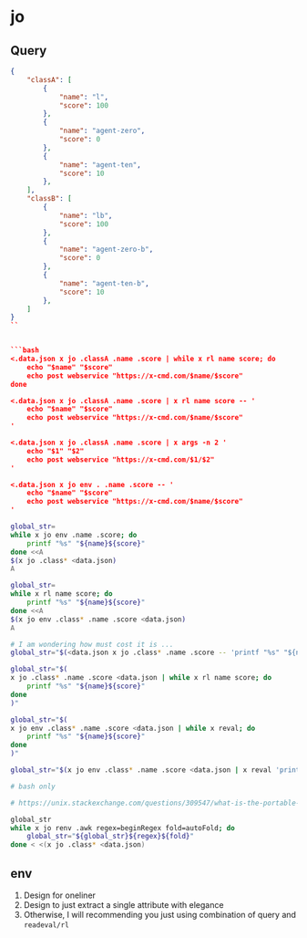 # jo

## Query

```json
{
    "classA": [
        {
            "name": "l",
            "score": 100
        },
        {
            "name": "agent-zero",
            "score": 0
        },
        {
            "name": "agent-ten",
            "score": 10
        },
    ],
    "classB": [
        {
            "name": "lb",
            "score": 100
        },
        {
            "name": "agent-zero-b",
            "score": 0
        },
        {
            "name": "agent-ten-b",
            "score": 10
        },
    ]
}
``


```bash
<.data.json x jo .classA .name .score | while x rl name score; do
    echo "$name" "$score"
    echo post webservice "https://x-cmd.com/$name/$score"
done

<.data.json x jo .classA .name .score | x rl name score -- '
    echo "$name" "$score"
    echo post webservice "https://x-cmd.com/$name/$score"
'

<.data.json x jo .classA .name .score | x args -n 2 '
    echo "$1" "$2"
    echo post webservice "https://x-cmd.com/$1/$2"
'

<.data.json x jo env . .name .score -- '
    echo "$name" "$score"
    echo post webservice "https://x-cmd.com/$name/$score"
'
```


```bash
global_str=
while x jo env .name .score; do
    printf "%s" "${name}${score}"
done <<A
$(x jo .class* <data.json)
A

global_str=
while x rl name score; do
    printf "%s" "${name}${score}"
done <<A
$(x jo env .class* .name .score <data.json)
A

# I am wondering how must cost it is ...
global_str="$(<data.json x jo .class* .name .score -- 'printf "%s" "${name}${score}"')"

global_str="$(
x jo .class* .name .score <data.json | while x rl name score; do
    printf "%s" "${name}${score}"
done
)"

global_str="$(
x jo env .class* .name .score <data.json | while x reval; do
    printf "%s" "${name}${score}"
done
)"

global_str="$(x jo env .class* .name .score <data.json | x reval 'printf "%s" "${name}${score}"')"

# bash only

# https://unix.stackexchange.com/questions/309547/what-is-the-portable-posix-way-to-achieve-process-substitution

global_str
while x jo renv .awk regex=beginRegex fold=autoFold; do
    global_str="${global_str}${regex}${fold}"
done < <(x jo .class* <data.json)
```

## env

1. Design for oneliner
2. Design to just extract a single attribute with elegance
3. Otherwise, I will recommending you just using combination of query and `readeval/rl`
